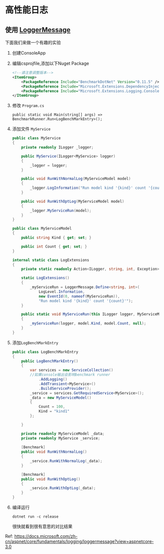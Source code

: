 # 高性能日志

## 使用 [LoggerMessage](https://github.com/aspnet/Extensions/blob/55518d79834d3319c91f40b449d028338b129ed6/src/Logging/Logging.Abstractions/src/LoggerMessage.cs#L100)

下面我们来做一个有趣的实验

1. 创建ConsoleApp

2. 编辑csprojfile,添加以下Nuget Package 

    ``` xml
    <!--请注意调整版本-->
    <ItemGroup>
        <PackageReference Include="BenchmarkDotNet" Version="0.11.5" />
        <PackageReference Include="Microsoft.Extensions.DependencyInjection" Version="2.2.0" />
        <PackageReference Include="Microsoft.Extensions.Logging.Console" Version="2.2.0" />
    </ItemGroup>
    ```

3. 修改 `Program.cs`
    ```
    public static void Main(string[] args) => BenchmarkRunner.Run<LogBenchMarkEntry>();
    ```
4. 添加文件 `MyService`
    ```C#
    public class MyService
    {
        private readonly ILogger _logger;

        public MyService(ILogger<MyService> logger)
        {
            _logger = logger;
        }

        public void RunWithNormalLog(MyServiceModel model)
        {
            _logger.LogInformation("Run model kind '{kind}' count '{count}'", model.Kind, model.Count);
        }

        public void RunWithOptLog(MyServiceModel model)
        {
            _logger.MyServiceRun(model);
        }
    }

    public class MyServiceModel
    {
        public string Kind { get; set; }

        public int Count { get; set; }
    }

    internal static class LogExtensions
    {
        private static readonly Action<ILogger, string, int, Exception> _myServiceRun;

        static LogExtensions()
        {
            _myServiceRun = LoggerMessage.Define<string, int>(
                LogLevel.Information,
                new EventId(0, nameof(MyServiceRun)),
                "Run model kind '{kind}' count '{count}'");
        }

        public static void MyServiceRun(this ILogger logger, MyServiceModel model)
        {
            _myServiceRun(logger, model.Kind, model.Count, null);
        }
    }
    ```

5. 添加`LogBenchMarkEntry`

    ```C#
    public class LogBenchMarkEntry
    {
        public LogBenchMarkEntry()
        {
            var services = new ServiceCollection()
            //如果console输出会影响benchmark runner
                .AddLogging()
                .AddTransient<MyService>()
                .BuildServiceProvider();
            _service = services.GetRequiredService<MyService>();
            _data = new MyServiceModel()
            {
                Count = 100,
                Kind = "kind1"
            };

        }

        private readonly MyServiceModel _data;
        private readonly MyService _service;
        
        [Benchmark]
        public void RunWithNormalLog()
        {
            _service.RunWithNormalLog(_data);
        }

        [Benchmark]
        public void RunWithOptLog()
        {
            _service.RunWithOptLog(_data);
        }
    }
    ```

6. 编译运行

    `dotnet run -c release`

    很快就看到很有意思的对比结果

Ref: https://docs.microsoft.com/zh-cn/aspnet/core/fundamentals/logging/loggermessage?view=aspnetcore-3.0
